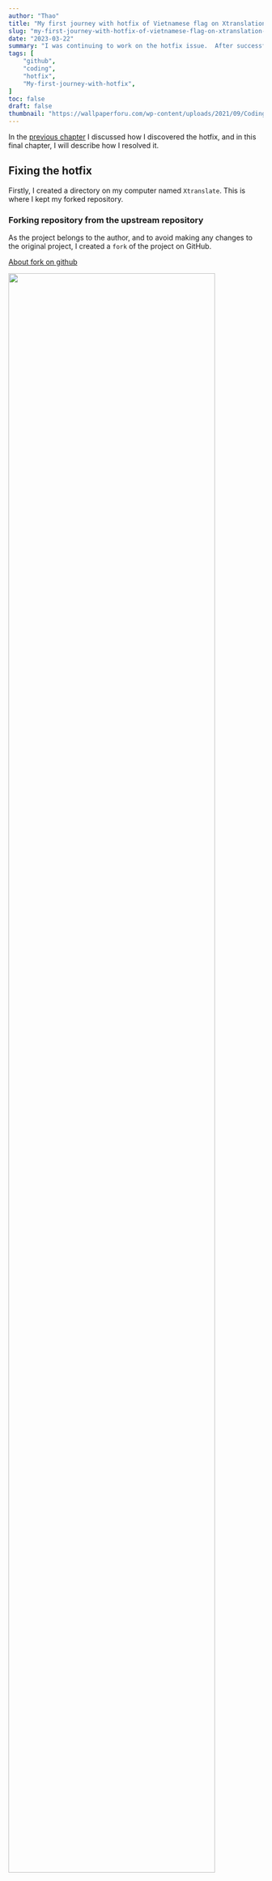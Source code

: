 ```yaml
---
author: "Thao"
title: "My first journey with hotfix of Vietnamese flag on Xtranslation CHAP.2"
slug: "my-first-journey-with-hotfix-of-vietnamese-flag-on-xtranslation-chap.2"
date: "2023-03-22"
summary: "I was continuing to work on the hotfix issue.  After successfully fixing the it, I reached out to the author to request a review of my changes. Let's see what it will lead me."
tags: [
    "github",
    "coding",
    "hotfix",
    "My-first-journey-with-hotfix",
]
toc: false
draft: false
thumbnail: "https://wallpaperforu.com/wp-content/uploads/2021/09/Coding-Wallpapers28-346x230.jpg"
---
```


In the [previous chapter](https://whatisthaodoing.today/post/my-first-journey-with-hotfix-of-vietnamese-flag-on-xtranslation-chap.1) I discussed how I discovered the hotfix, and in this final chapter, I will describe how I resolved it. 

## Fixing the hotfix

Firstly, I created a directory on my computer named `Xtranslate`. This is where I kept my forked repository.

### Forking repository from the upstream repository

As the project belongs to the author, and to avoid making any changes to the original project, I created a `fork` of the project on GitHub.

[About fork on github](https://docs.github.com/en/pull-requests/collaborating-with-pull-requests/working-with-forks/about-forks)

<img src="/hotfix-img/github-fork.png" width="90%"/>

After clicking, I created a new `fork`. By default, the repository name and description will be the same as the upstream repo. I kept the name of the `fork` repository the same as the upstream repository - `Xtranslate`. However, I provided a description that explained the content of the hotfix.

<img src="/hotfix-img/create-new-fork.png" width="100%"/>

Next I copied the link of the `fork` repository.

<img src="/hotfix-img/copy-link-github.png" width="60%"/>

and used `Powershell` to clone it to my local directory (where I stored the project).

<img src="/hotfix-img/pwshell-git-clone.png" width="100%"/>

### Adding `vi`: `vn` to dictionary list

Then I used `Visual Studio Code` to open the code.  Fortunately, I was using TypeScript for my own project, the same language used in the upstream project. I made the necessary changes related to the `flag` and the `language dictionary` by adding `"vi": "vn", // Vietnamese` in the `src` and `components` directories.

```ts
// https://github.com/acapela000/XTranslate/blob/master/src/components/select-language/select-language.tsx

export const langToFlagIconMap: Record<string, string> = {
  // Other countries's name...
  "yo": "ng", // Yoruba (Nigeria)
  "zu": "za", // Zulu (South Africa)
  "xh": "za", // Xhosa (South Africa)
  "vi": "vn", // Vietnamese
};

```

### Update version at `manifest.json`

At that moment, I had the understanding that any modification made to the open source code required a version upgrade. To gain more insight into versioning, I referred to this [document on versioning](https://semver.org/). Consequently, I executed a `PATCH` version for a minor bug fix, as advised.

<img src="/hotfix-img/semver-version.png" width="90%"/>

Returning to the codebase, I discovered that the webapp extension was defined in the `manifest.json` file. I accessed this file to upgrade the version.

`Manifest.json` is a configuration file that defines the parameters of an extension. Further information: [manifest.json?](https://developer.mozilla.org/en-US/docs/Mozilla/Add-ons/WebExtensions/manifest.json) (use `ctrl+F` to find `version`).

<img src="/hotfix-img/manifest-version.png" width="70%"/>

```ts
{
  "name": "XTranslate",
  "description": "__MSG_description__",
  "version": "2.76.2",
  "manifest_version": 3,
  "default_locale": "en",
  // ...
}
```
I followed the instructions in the `README` file to check the extension source directory with my `manifest.json`.

[README](https://github.com/acapela000/XTranslate/blob/master/README.md)

<img src="/hotfix-img/readme-run-build.png" width="100%"/>

To execute the build, I ran `npm run build`, but it failed due to a bug shown in the image below.

<img src="/hotfix-img/build-dist-bug.png" width="100%"/>

It seemed that the `rm` command was not present in `Windows`. I deleted the command but still encountered the same error with `-rf`, `./dist`, and `NODE_ENV=production`. 

```ts
{
  // https://github.com/acapela000/XTranslate/blob/master/package.json

"dev": "rm -rf ./dist && webpack --watch",
"build": "rm -rf ./dist && NODE_ENV=production webpack --progress",
"test": "jest"
}
```

I then removed the commands one by one until only `webpack --progress` was left, and it worked. This reminded me of the `gradle clean build` command, which removes everything before building.

<img src="/hotfix-img/webpack-progress.png" width="100%"/>

### Upload package to Chrome Extension

I navigated to the Chrome extension by opening the following link:

<img src="/hotfix-img/chrome-ex-ins-location.png" width="90%"/>

After that, I proceeded to the manage extension option:

<img src="/hotfix-img/manage-extension.png" width="70%"/>

I then changed the default mode to `Developer mode` by selecting it:

<img src="/hotfix-img/developer-mode.png" width="50%"/>

Next, I clicked on `Load unpacked` to access the directory where the hotfix project was stored:

<img src="/hotfix-img/load-unpacked.png" width="80%"/>

This action opened the folder window, and I selected the `dist` folder:

<img src="/hotfix-img/locale-folder.png" width="70%"/>

Before enabling the `Developer mode`, the extension versions were not visible:

<img src="/hotfix-img/bf-dev-mode.png" width="100%"/>

However, upon enabling the `Developer mode`, I could see all the versions of the extensions I had:

<img src="/hotfix-img/af-dev-mode.png" width="100%"/>

After completing all the steps, I observed that the version of the extension had been upgraded from `2.76.2` to `2.76.3`, which was indicated in the left corner of the extension:

<img src="/hotfix-img/version-upgraded.png" width="100%"/>

### Pull request to the author

Finally, I contacted the author through a `pull request` to inform them about the changes made in the hotfix. 

<img src="/hotfix-img/open-pull-request.png" width="60%"/>

After sending the message, I anxiously awaited the author's response. To my delight, the author replied with appreciation for my work and suggested that I localize the strings in the `_locales/vi/messages.json` file. The author also provided guidance on how to do this, which I followed and translated the `messages.json` from `en` to `vi`.

<img src="/hotfix-img/msg-to-author.png" width="100%"/>

[vi/messages.json on github](https://github.com/acapela000/XTranslate/blob/master/_locales/vi/messages.json)

I learned that it was not necessary to update the version with a `PATCH` version as I had initially thought. Therefore, I changed the version in the `manifest.json` file from `2.76.3` to `2.76.2`. I also discovered that the Xtranslate extension had recently been updated to version `2.90.0`.

Overall, contributing to open-source was a rewarding experience, and I aim to continue learning and growing in the wide (and wild🌊 :D🫠) and ever-changing tech world.

<img src="/hotfix-img/unlocked-archievement.png" width="100%"/>


Thank you for taking the time to read my post:blush:. I look forward to discussing other topics with you soon.
 